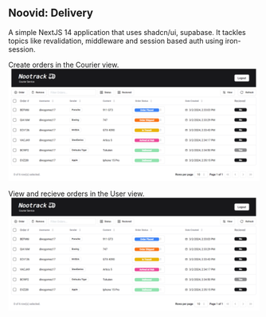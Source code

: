 ## Noovid: Delivery

A simple NextJS 14 application that uses shadcn/ui, supabase. It tackles topics like revalidation, middleware and session based auth using iron-session.

Create orders in the Courier view.
![alt text](public/readme1.png)

View and recieve orders in the User view.
![alt text](public/readme1.png)
